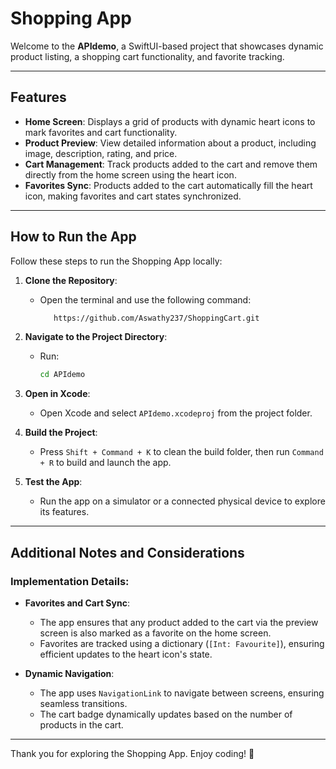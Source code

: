 # Shopping App

Welcome to the **APIdemo**, a SwiftUI-based project that showcases dynamic product listing, a shopping cart functionality, and favorite tracking. 

---

## Features

- **Home Screen**: Displays a grid of products with dynamic heart icons to mark favorites and cart functionality.
- **Product Preview**: View detailed information about a product, including image, description, rating, and price.
- **Cart Management**: Track products added to the cart and remove them directly from the home screen using the heart icon.
- **Favorites Sync**: Products added to the cart automatically fill the heart icon, making favorites and cart states synchronized.

---

## How to Run the App

Follow these steps to run the Shopping App locally:

1. **Clone the Repository**:
   - Open the terminal and use the following command:
     ```bash
        https://github.com/Aswathy237/ShoppingCart.git
     ```

2. **Navigate to the Project Directory**:
   - Run:
     ```bash
     cd APIdemo
     ```

3. **Open in Xcode**:
   - Open Xcode and select `APIdemo.xcodeproj` from the project folder.

4. **Build the Project**:
   - Press `Shift + Command + K` to clean the build folder, then run `Command + R` to build and launch the app.

5. **Test the App**:
   - Run the app on a simulator or a connected physical device to explore its features.

---

## Additional Notes and Considerations

### Implementation Details:
- **Favorites and Cart Sync**:
  - The app ensures that any product added to the cart via the preview screen is also marked as a favorite on the home screen.
  - Favorites are tracked using a dictionary (`[Int: Favourite]`), ensuring efficient updates to the heart icon's state.

- **Dynamic Navigation**:
  - The app uses `NavigationLink` to navigate between screens, ensuring seamless transitions.
  - The cart badge dynamically updates based on the number of products in the cart.


---


Thank you for exploring the Shopping App. Enjoy coding! 🚀
